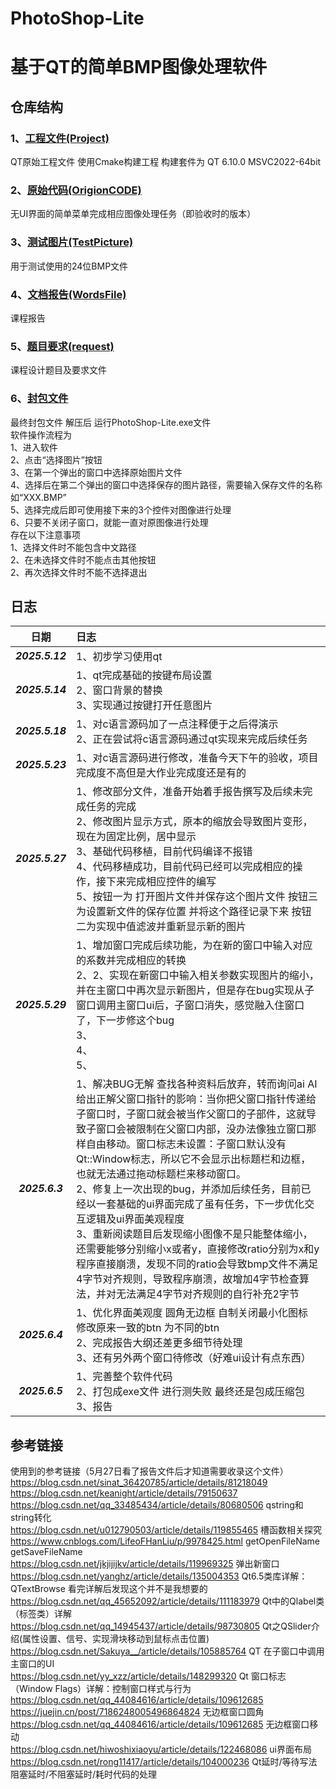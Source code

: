 # PhotoShop-Lite 
# 基于QT的简单BMP图像处理软件

## 仓库结构
### 1、[工程文件(Project)](https://github.com/Saturday-365/PhotoShop-Lite/tree/main/Project)
QT原始工程文件 使用Cmake构建工程 构建套件为 QT 6.10.0 MSVC2022-64bit
### 2、[原始代码(OrigionCODE)](https://github.com/Saturday-365/PhotoShop-Lite/tree/main/OrigionCODE) 
无UI界面的简单菜单完成相应图像处理任务（即验收时的版本）
### 3、[测试图片(TestPicture)](https://github.com/Saturday-365/PhotoShop-Lite/tree/main/TestPicture) 
用于测试使用的24位BMP文件
### 4、[文档报告(WordsFile)](https://github.com/Saturday-365/PhotoShop-Lite/tree/main/WordsFile) 
课程报告
### 5、[题目要求(request)](https://github.com/Saturday-365/PhotoShop-Lite/tree/main/request) 
课程设计题目及要求文件
### 6、[封包文件](https://github.com/Saturday-365/PhotoShop-Lite/blob/main/%E5%B0%81%E5%8C%85%E6%96%87%E4%BB%B6.zip) 
最终封包文件 解压后 运行PhotoShop-Lite.exe文件  
软件操作流程为  
1、进入软件  
2、点击“选择图片”按钮  
3、在第一个弹出的窗口中选择原始图片文件  
4、选择后在第二个弹出的窗口中选择保存的图片路径，需要输入保存文件的名称如“XXX.BMP”  
5、选择完成后即可使用接下来的3个控件对图像进行处理  
6、只要不关闭子窗口，就能一直对原图像进行处理  
存在以下注意事项  
1、选择文件时不能包含中文路径  
2、在未选择文件时不能点击其他按钮  
2、再次选择文件时不能不选择退出  

## 日志
| 日期 | 日志 |
| :---: | :--- |
| <i><b>2025.5.12 | 1、初步学习使用qt |
| <i><b>2025.5.14 | 1、qt完成基础的按键布局设置<br>2、窗口背景的替换 <br>3、实现通过按键打开任意图片|
| <i><b>2025.5.18 | 1、对c语言源码加了一点注释便于之后得演示<br>2、正在尝试将c语言源码通过qt实现来完成后续任务|
| <i><b>2025.5.23 | 1、对c语言源码进行修改，准备今天下午的验收，项目完成度不高但是大作业完成度还是有的|
| <i><b>2025.5.27 | 1、修改部分文件，准备开始着手报告撰写及后续未完成任务的完成 <br>2、修改图片显示方式，原本的缩放会导致图片变形，现在为固定比例，居中显示 <br>3、基础代码移植，目前代码编译不报错<br>4、代码移植成功，目前代码已经可以完成相应的操作，接下来完成相应控件的编写 <br>5、按钮一为 打开图片文件并保存这个图片文件 按钮三为设置新文件的保存位置 并将这个路径记录下来 按钮二为实现中值滤波并重新显示新的图片|
| <i><b>2025.5.29 | 1、增加窗口完成后续功能，为在新的窗口中输入对应的系数并完成相应的转换 <br>2、2、实现在新窗口中输入相关参数实现图片的缩小，并在主窗口中再次显示新图片，但是存在bug实现从子窗口调用主窗口ui后，子窗口消失，感觉融入住窗口了，下一步修这个bug <br>3、<br>4、 <br>5、|
| <i><b>2025.6.3 | 1、解决BUG无解 查找各种资料后放弃，转而询问ai AI给出正解父窗口指针的影响：当你把父窗口指针传递给子窗口时，子窗口就会被当作父窗口的子部件，这就导致子窗口会被限制在父窗口内部，没办法像独立窗口那样自由移动。窗口标志未设置：子窗口默认没有Qt::Window标志，所以它不会显示出标题栏和边框，也就无法通过拖动标题栏来移动窗口。 <br>2、修复上一次出现的bug，并添加后续任务，目前已经以一套基础的ui界面完成了虽有任务，下一步优化交互逻辑及ui界面美观程度 <br>3、重新阅读题目后发现缩小图像不是只能整体缩小，还需要能够分别缩小x或者y，直接修改ratio分别为x和y程序直接崩溃，发现不同的ratio会导致bmp文件不满足4字节对齐规则，导致程序崩溃，故增加4字节检查算法，并对无法满足4字节对齐规则的自行补充2字节|
| <i><b>2025.6.4 | 1、优化界面美观度 圆角无边框 自制关闭最小化图标 修改原来一致的btn 为不同的btn <br>2、完成报告大纲还差更多细节待处理 <br>3、还有另外两个窗口待修改（好难ui设计有点东西）|
| <i><b>2025.6.5 | 1、完善整个软件代码 <br>2、打包成exe文件 进行测失败 最终还是包成压缩包<br>3、报告|


## 参考链接
使用到的参考链接（5月27日看了报告文件后才知道需要收录这个文件）
https://blog.csdn.net/sinat_36420785/article/details/81218049  
https://blog.csdn.net/keanight/article/details/79150637  
https://blog.csdn.net/qq_33485434/article/details/80680506 qstring和string转化  
https://blog.csdn.net/u012790503/article/details/119855465 槽函数相关探究  
https://www.cnblogs.com/LifeoFHanLiu/p/9978425.html getOpenFileName  getSaveFileName  
https://blog.csdn.net/jkjijijkv/article/details/119969325 弹出新窗口  
https://blog.csdn.net/yanghz/article/details/135004353 Qt6.5类库详解：QTextBrowse  看完详解后发现这个并不是我想要的   
https://blog.csdn.net/qq_45652092/article/details/111183979 Qt中的Qlabel类（标签类）详解  
https://blog.csdn.net/qq_14945437/article/details/98730805 Qt之QSlider介绍(属性设置、信号、实现滑块移动到鼠标点击位置)  
https://blog.csdn.net/Sakuya__/article/details/105885764  QT 在子窗口中调用主窗口的UI  
https://blog.csdn.net/yy_xzz/article/details/148299320  Qt 窗口标志（Window Flags）详解：控制窗口样式与行为  
https://blog.csdn.net/qq_44084616/article/details/109612685  
https://juejin.cn/post/7186248005496864824  无边框窗口圆角  
https://blog.csdn.net/qq_44084616/article/details/109612685  无边框窗口移动  
https://blog.csdn.net/hiwoshixiaoyu/article/details/122468086 ui界面布局  
https://blog.csdn.net/rong11417/article/details/104000236 Qt延时/等待写法 阻塞延时/不阻塞延时/耗时代码的处理  